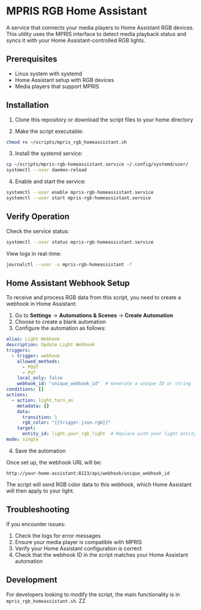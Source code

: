 # MPRIS RGB Home Assistant

A service that connects your media players to Home Assistant RGB devices. This utility uses the MPRIS interface to detect media playback status and syncs it with your Home Assistant-controlled RGB lights.

## Prerequisites

- Linux system with systemd
- Home Assistant setup with RGB devices
- Media players that support MPRIS

## Installation

1. Clone this repository or download the script files to your home directory

2. Make the script executable:
```bash
chmod +x ~/scripts/mpris_rgb_homeassistant.sh
```

3. Install the systemd service:
```bash
cp ~/scripts/mpris-rgb-homeassistant.service ~/.config/systemd/user/
systemctl --user daemon-reload
```

4. Enable and start the service:
```bash
systemctl --user enable mpris-rgb-homeassistant.service
systemctl --user start mpris-rgb-homeassistant.service
```

## Verify Operation

Check the service status:
```bash
systemctl --user status mpris-rgb-homeassistant.service
```

View logs in real-time:
```bash
journalctl --user -u mpris-rgb-homeassistant -f
```

## Home Assistant Webhook Setup

To receive and process RGB data from this script, you need to create a webhook in Home Assistant:

1. Go to **Settings** → **Automations & Scenes** → **Create Automation**
2. Choose to create a blank automation
3. Configure the automation as follows:

```yaml
alias: Light Webhook
description: Update Light Webhook
triggers:
  - trigger: webhook
    allowed_methods:
      - POST
      - PUT
    local_only: false
    webhook_id: "unique_webhook_id"  # Generate a unique ID or string
conditions: []
actions:
  - action: light.turn_on
    metadata: {}
    data:
      transition: 1
      rgb_color: "{{trigger.json.rgb}}"
    target:
      entity_id: light.your_rgb_light  # Replace with your light entity
mode: single
```

4. Save the automation

Once set up, the webhook URL will be:
```
http://your-home-assistant:8123/api/webhook/unique_webhook_id
```

The script will send RGB color data to this webhook, which Home Assistant will then apply to your light.

## Troubleshooting

If you encounter issues:
1. Check the logs for error messages
2. Ensure your media player is compatible with MPRIS
3. Verify your Home Assistant configuration is correct
4. Check that the webhook ID in the script matches your Home Assistant automation

## Development

For developers looking to modify the script, the main functionality is in `mpris_rgb_homeassistant.sh`. ZZ
